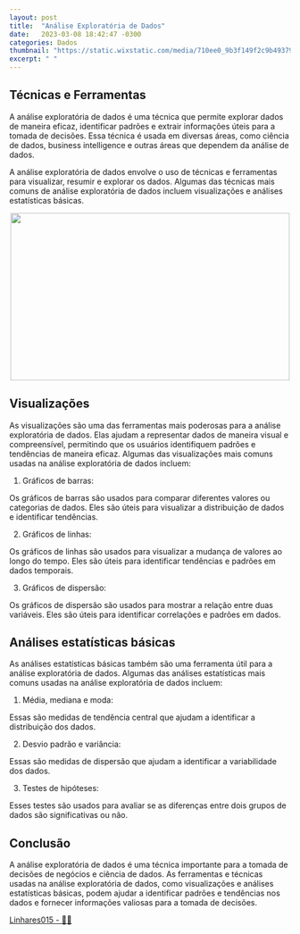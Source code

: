 ```yaml
---
layout: post
title:  "Análise Exploratória de Dados"
date:   2023-03-08 18:42:47 -0300
categories: Dados
thumbnail: "https://static.wixstatic.com/media/710ee0_9b3f149f2c9b493798a62a1d3db26f86~mv2.jpg/v1/fill/w_2187,h_1640,al_c,q_90/710ee0_9b3f149f2c9b493798a62a1d3db26f86~mv2.webp"
excerpt: " "
---
```


## Técnicas e Ferramentas

A análise exploratória de dados é uma técnica que permite explorar dados de maneira eficaz, identificar padrões e extrair informações úteis para a tomada de decisões. Essa técnica é usada em diversas áreas, como ciência de dados, business intelligence e outras áreas que dependem da análise de dados.

A análise exploratória de dados envolve o uso de técnicas e ferramentas para visualizar, resumir e explorar os dados. Algumas das técnicas mais comuns de análise exploratória de dados incluem visualizações e análises estatísticas básicas.

<p align="center">
  <img src="https://static.wixstatic.com/media/710ee0_9b3f149f2c9b493798a62a1d3db26f86~mv2.jpg/v1/fill/w_2187,h_1640,al_c,q_90/710ee0_9b3f149f2c9b493798a62a1d3db26f86~mv2.webp" width="500" height="300">
</p>

## Visualizações

As visualizações são uma das ferramentas mais poderosas para a análise exploratória de dados. Elas ajudam a representar dados de maneira visual e compreensível, permitindo que os usuários identifiquem padrões e tendências de maneira eficaz. Algumas das visualizações mais comuns usadas na análise exploratória de dados incluem:

1. Gráficos de barras: 

Os gráficos de barras são usados para comparar diferentes valores ou categorias de dados. Eles são úteis para visualizar a distribuição de dados e identificar tendências.

2. Gráficos de linhas: 

Os gráficos de linhas são usados para visualizar a mudança de valores ao longo do tempo. Eles são úteis para identificar tendências e padrões em dados temporais.

3. Gráficos de dispersão: 

Os gráficos de dispersão são usados para mostrar a relação entre duas variáveis. Eles são úteis para identificar correlações e padrões em dados.

## Análises estatísticas básicas

As análises estatísticas básicas também são uma ferramenta útil para a análise exploratória de dados. Algumas das análises estatísticas mais comuns usadas na análise exploratória de dados incluem:

1. Média, mediana e moda: 

Essas são medidas de tendência central que ajudam a identificar a distribuição dos dados.

2. Desvio padrão e variância: 

Essas são medidas de dispersão que ajudam a identificar a variabilidade dos dados.

3. Testes de hipóteses: 

Esses testes são usados para avaliar se as diferenças entre dois grupos de dados são significativas ou não.

## Conclusão

A análise exploratória de dados é uma técnica importante para a tomada de decisões de negócios e ciência de dados. As ferramentas e técnicas usadas na análise exploratória de dados, como visualizações e análises estatísticas básicas, podem ajudar a identificar padrões e tendências nos dados e fornecer informações valiosas para a tomada de decisões.

[Linhares015 - 🧙‍♂️](https://github.com/Linhares015)
